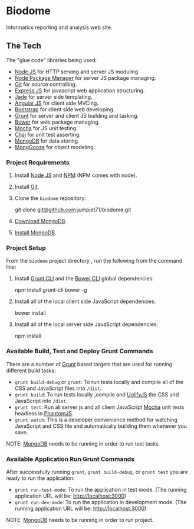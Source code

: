 # Biodome

Informatics reporting and analysis web site.

## The Tech

The "glue code" libraries being used:

* [Node JS](http://nodejs.org/) for HTTP serving and server JS moduling.
* [Node Package Manager](https://npmjs.org/) for server JS package managing.
* [Git](http://git-scm.com/) for source controlling.
* [Express JS](http://www.expressjs.com/) for javascript web application structuring.
* [Jade](http://www.jade-lang.com/) for server side templating.
* [Angular JS](http://angularjs.org/) for client side MVCing.
* [Bootstrap](http://twitter.github.com/bootstrap/) for client side web developing.
* [Grunt](http://www.gruntjs.com/) for server and client JS building and tasking.
* [Bower](http://bower.io/) for web package managing.
* [Mocha](http://visionmedia.github.io/mocha/) for JS unit testing.
* [Chai](http://chaijs.com/) for unit test asserting.
* [MongoDB](http://www.mongodb.org/) for data storing.
* [MongGoose](http://mongoosejs.com/) for object modeling.

### Project Requirements

1) Install [Node JS](http://nodejs.org/) and [NPM](https://npmjs.org/) (NPM comes with node).

2) Install [Git](http://git-scm.com/).

3) Clone the `biodome` repository:

    git clone git@github.com:jumpjet71/biodome.git

4) [Download MongoDB]( http://www.mongodb.org/downloads/).

5) [Install MongoDB](http://docs.mongodb.org/manual/installation/).

### Project Setup

From the `biodome` project directory , run the following from the command line:

1) Install [Grunt CLI](https://github.com/gruntjs/grunt-cli/) and the [Bower CLI](http://sindresorhus.com/bower-components/) global dependencies:

	npm install grunt-cli bower -g

2) Install all of the local client side JavaScript dependencies:

	bower install

3) Install all of the local server side JavaScript dependencies:

	npm install

### Available Build, Test and Deploy Grunt Commands

There are a number of [Grunt](http://www.gruntjs.com/) based targets that are used for running different build tasks:

* `grunt build-debug` or `grunt`: To run tests locally and compile all of the CSS and JavaScript files into `/dist`.
* `grunt build`: To run tests locally ,compile and [UglifyJS](http://lisperator.net/uglifyjs/) the CSS and JavaScript into `/dist`.
* `grunt test`: Run all server js and all client JavaScript [Mocha](http://visionmedia.github.io/mocha/) unit tests headless in [PhantomJS](http://phantomjs.org/).
* `grunt watch`: This is a developer convenience method for watching JavaScript and CSS file and automatically building them whenever you save.

NOTE: [MongoDB](http://www.mongodb.org/) needs to be running in order to run test tasks.

### Available Application Run Grunt Commands

After successfully running `grunt`, `grunt build-debug`, or `grunt test` you are ready to run the application:

* `grunt run-test-mode`: To run the application in test mode. (The running application URL will be: [http://localhost:3000](http://localhost:3000))
* `grunt run-dev-mode`: To run the application in development mode. (The running application URL will be: [http://localhost:3000](http://localhost:3000))

NOTE: [MongoDB](http://www.mongodb.org/) needs to be running in order to run project.